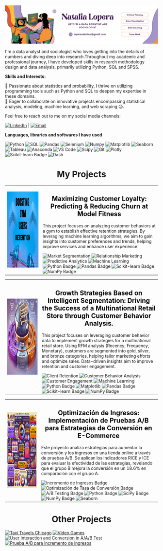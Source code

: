  ![Header](https://github.com/Natcol05/Natcol05/blob/45efe3f38902e43e19d1a93e212f76f91f05b924/Natalia%20Lopera%20(1).png)
</div>

<div>
 I'm a data analyst and sociologist who loves getting into the details of numbers and diving deep into research.Throughout my academic and professional journey, I have developed skills in research methodology design and data analysis, primarily utilizing Python, SQL and SPSS.

**Skills and Interests:**
   
🌱 Passionate about statistics and probability, I thrive on utilizing programming tools such as Python and SQL to deepen my expertise in these domains.                                                                       
👯 Eager to collaborate on innovative projects encompassing statistical analysis, modeling, machine learning, and web scraping 😉. 

Feel free to reach out to me on my social media channels:

[![LinkedIn](https://img.shields.io/badge/-LinkedIn-blue?style=flat&logo=linkedin)](https://www.linkedin.com/in/natalia-lopera) | [![Email](https://img.shields.io/badge/-Email-white?style=flat&logo=gmail)](mailto:loperanataliaal@gmail.com)

**Languages, libraries and softwares I have used**

![Python](https://img.shields.io/badge/-Python-000000?style=flat&logo=python)
![SQL](https://img.shields.io/badge/-SQL-000000?style=flat&logo=MySQL)
![Pandas](https://img.shields.io/badge/-Pandas-000000?style=flat&logo=pandas)
![Selenium](https://img.shields.io/badge/-Selenium-000000?style=flat&logo=selenium)
![Numpy](https://img.shields.io/badge/-Numpy-000000?style=flat&logo=numpy)
![Matplotlib](https://img.shields.io/badge/-Matplotlib-000000?style=flat&logo=matplotlib)
![Seaborn](https://img.shields.io/badge/-Seaborn-000000?style=flat&logo=seaborn)
![Tableau](https://img.shields.io/badge/-Tableau-000000?style=flat&logo=tableau)
![Anaconda](https://img.shields.io/badge/-Anaconda-000000?style=flat&logo=Anaconda)
![VS Code](https://img.shields.io/badge/-visualstudiocode-000000?style=flat&logo=visual-studio-code)
![Scipy](https://img.shields.io/badge/-Scipy-000000?style=flat&logo=Scipy)
![Git](https://img.shields.io/badge/-Git-000000?style=flat&logo=git&logoColor=white)
![Plotly](https://img.shields.io/badge/-Plotly-000000?style=flat&logo=plotly&logoColor=white)
<img src="https://img.shields.io/badge/-Scikit--learn-000000?style=flat&logo=scikit-learn" alt="Scikit-learn Badge" />
![Dash](https://img.shields.io/badge/-Dash-000000?style=flat&logo=plotly&logoColor=white)
</div>

<div align="center">
    <h1>My Projects</h1>
    <table>
        <tr>
            <td>
                <a href="https://github.com/Natcol05/Machine-Learning-Model.git" target="_blank">
                    <img src="https://github.com/Natcol05/Machine-Learning-Model/blob/93da41886e23f109e930422c2e0a179ad2d2f021/Graphics/GYM%20(4).png?raw=true" alt="Gym Image" style="padding-right: 10px; width: 600px; height: 250px;" />
                </a>
            </td>
            <td style="vertical-align: middle;">
                <h2 align="center" style="color: black; text-decoration: none;">
                    Maximizing Customer Loyalty: Predicting & Reducing Churn at Model Fitness
                </h2>
                <p>     
                    This project focuses on analyzing customer behaviors at a gym to establish effective retention strategies. By leveraging machine learning algorithms, we aim to gain insights into customer preferences and trends, helping improve services and enhance user experience.
                </p>
                <div>
                    <img src="https://img.shields.io/badge/-Market%20Segmentation-000000?style=flat&logo=googleanalytics" alt="Market Segmentation" />
                    <img src="https://img.shields.io/badge/-Relationship%20Marketing-000000?style=flat&logo=handshake" alt="Relationship Marketing" />
                    <img src="https://img.shields.io/badge/-Predictive%20Analytics-000000?style=flat&logo=datadog" alt="Predictive Analytics" />
                    <img src="https://img.shields.io/badge/-Machine%20Learning-000000?style=flat&logo=tensorflow" alt="Machine Learning" />
                    <img src="https://img.shields.io/badge/-Python-000000?style=flat&logo=python" alt="Python Badge" />
                    <img src="https://img.shields.io/badge/-Pandas-000000?style=flat&logo=pandas" alt="Pandas Badge" />
                    <img src="https://img.shields.io/badge/-Scikit--learn-000000?style=flat&logo=scikit-learn" alt="Scikit-learn Badge" />
                    <img src="https://img.shields.io/badge/-NumPy-000000?style=flat&logo=numpy" alt="NumPy Badge" />
                </div>
            </td>
        </tr>
    </table>
</div>

<div>
 <table>
  <tr>
   <td>
    <a href="https://github.com/Natcol05/hackathon.git" target="_blank">
     <img src="https://github.com/Natcol05/hackathon/blob/6f6c91693309eaa4f02430b3672a14787a8dc607/Retail.png?raw=true" alt="Retail Image" style="padding-right: 10px; width: 900px; height: 250px;" />
    </a>
   </td>
   <td style="vertical-align: middle;">
    <h2 align="center" style="color: black; text-decoration: none;">
     Growth Strategies Based on Intelligent Segmentation: Driving the Success of a Multinational Retail Store through Customer Behavior Analysis.
    </h2>
    <p> 
     This project focuses on leveraging customer behavior data to implement growth strategies for a multinational retail store. Using RFM analysis (Recency, Frequency, Monetary), customers are segmented into gold, silver, and bronze categories, helping tailor marketing efforts and optimize sales. Data-driven insights aim to improve retention and customer engagement.
    </p>
    <div>
     <img src="https://img.shields.io/badge/-Client%20Retention-000000?style=flat&logo=googleanalytics" alt="Client Retention"/>
     <img src="https://img.shields.io/badge/-Customer%20Behavior%20Analysis-000000?style=flat&logo=handshake" alt="Customer Behavior Analysis"/>
     <img src="https://img.shields.io/badge/-Customer%20Engagement-000000?style=flat&logo=datadog" alt="Customer Engagement"/>
     <img src="https://img.shields.io/badge/-Machine%20Learning-000000?style=flat&logo=tensorflow" alt="Machine Learning" />
     <img src="https://img.shields.io/badge/-Python-000000?style=flat&logo=python" alt="Python Badge" />
     <img src="https://img.shields.io/badge/-Matplotlib-000000?style=flat&logo=plotly&logoColor=white" alt="Matplotlib"/>
     <img src="https://img.shields.io/badge/-Pandas-000000?style=flat&logo=pandas" alt="Pandas Badge" />
     <img src="https://img.shields.io/badge/-Scikit--learn-000000?style=flat&logo=scikit-learn" alt="Scikit-learn Badge" />
     <img src="https://img.shields.io/badge/-NumPy-000000?style=flat&logo=numpy" alt="NumPy Badge" />
    </div>
   </td>
  </tr>
 </table>
</div>
<div>
 <table>
  <tr>
   <td>
    <a https://github.com/Natcol05/Pruebas-A-B-para-Estrategias-de-Incremento-de-Ingresos.git" target="_blank">
     <img src="https://github.com/Natcol05/Pruebas-A-B-para-Estrategias-de-Incremento-de-Ingresos/blob/29b164aa5b0dffcaac56c2273b306c4e1384c9fa/Test%20AB.png?raw=true" alt="Retail Image" style="padding-right: 10px; width: 750px; height: 250px;" />
    </a>
   </td>
   <td style="vertical-align: middle;">
    <h2 align="center" style="color: black; text-decoration: none;">
     Optimización de Ingresos: Implementación de Pruebas A/B para Estrategias de Conversión en E-Commerce
    </h2>
    <p> 
     Este proyecto analiza estrategias para aumentar la conversión y los ingresos en una tienda online a través de pruebas A/B. Se aplican los indicadores RICE y ICE para evaluar la efectividad de las estrategias, revelando que el grupo B mejora la conversión en un 18.6% en comparación con el grupo A.
    </p>
    <div>
     <img src="https://img.shields.io/badge/-Incremento%20de%20Ingresos-000000?style=flat&logo=googleanalytics" alt="Incremento de Ingresos Badge" />
     <img src="https://img.shields.io/badge/-Optimización%20de%20Tasa%20de%20Conversión-000000?style=flat&logo=handshake" alt="Optimización de Tasa de Conversión Badge" />
     <img src="https://img.shields.io/badge/-A/B%20Testing-000000?style=flat&logo=datadog" alt="A/B Testing Badge" />
     <img src="https://img.shields.io/badge/-Python-000000?style=flat&logo=python" alt="Python Badge" />
     <img src="https://img.shields.io/badge/-SciPy-000000?style=flat&logo=scipy" alt="SciPy Badge" />
     <img src="https://img.shields.io/badge/-NumPy-000000?style=flat&logo=numpy" alt="NumPy Badge" />
     <img src="https://img.shields.io/badge/-Seaborn-000000?style=flat&logo=plotly&logoColor=white" alt="Seaborn"/>
    </div>
   </td>
  </tr>
 </table>
</div>


<div align="center">
    <h1>Other Projects</h1>
    </div>


[![Taxi Travels Chicago](https://img.shields.io/badge/Taxi%20Travels%20in%20Chicago-000000?style=flat&logo=github)](https://github.com/Natcol05/Taxi-Travels-in-Chicago)
[![Video Games](https://img.shields.io/badge/Video%20Games%20-000000?style=flat&logo=github)](https://github.com/Natcol05/Video-Games-.git)
[![User Interaction and Conversion in A/A/B Test](https://img.shields.io/badge/Interaction%20and%20Conversion%20Test%20A/A/B-000000?style=flat&logo=github)](https://github.com/Natcol05/User-Interaction-and-Conversion-in-A-A-B-Test.git)
[![Prueba A/B para incremento de ingresos](https://img.shields.io/badge/Incremento%20de%20Ingresos%20Test%20A/B-000000?style=flat&logo=github)]()





